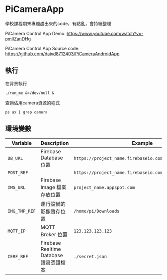 # PiCameraApp
學校課程期末專題趕出來的code，有點亂，會持續整理

PiCamera Control App Demo: https://www.youtube.com/watch?v=-pmIIZanDHg

PiCamera Control App Source code: https://github.com/daivd8712403/PiCameraAndroidApp

## 執行

在背景執行
```shell
./run_me &>/dev/null &
```

查詢佔用camera資源的程式
```shell
ps ax | grep camera
```

## 環境變數

| Variable      | Description                             | Example                                                  |
| ------------- | --------------------------------------- | -------------------------------------------------------- |
| `DB_URL`      | Firebase Database 位置                  | `https://project_name.firebaseio.com/`                   |
| `POST_REF`    |                                         | `https://project_name.firebaseio.com/device/images.json` |
| `IMG_URL`     | Firebase Image 檔案存放位置             | `project_name.appspot.com`                               |
| `IMG_TMP_REF` | 運行設備的影像暫存位置                  | `/home/pi/Downloads`                                     |
| `MQTT_IP`     | MQTT Broker 位置                        | `123.123.123.123`                                        |
| `CERF_REF`    | Firebase Realtime Database 讀寫憑證檔案 | `./secret.json`                                          |
